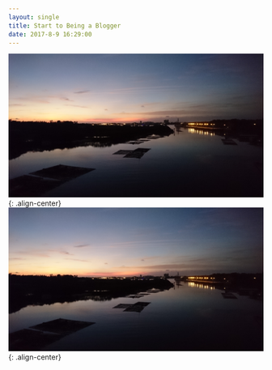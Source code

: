 ```yaml
---
layout: single
title: Start to Being a Blogger
date: 2017-8-9 16:29:00
---
```

![漁光橋1](/assets/images/album/漁光橋1.jpg){: .align-center}
![漁光橋2](/assets/images/album/漁光橋1.jpg){: .align-center}
